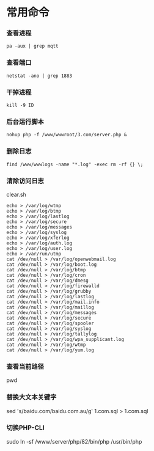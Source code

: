 # 常用命令

### 查看进程 <a href="#cha-kan-jin-cheng" id="cha-kan-jin-cheng"></a>

`pa -aux | grep mqtt`

### 查看端口

`netstat -ano | grep 1883`

### 干掉进程

`kill -9 ID`

### 后台运行脚本

`nohup php -f /www/wwwroot/3.com/server.php &`

### 删除日志

`find /www/wwwlogs -name "*.log" -exec rm -rf {} \;`

### 清除访问日志

clear.sh

```
echo > /var/log/wtmp
echo > /var/log/btmp 
echo > /var/log/lastlog 
echo > /var/log/secure 
echo > /var/log/messages
echo > /var/log/syslog
echo > /var/log/xferlog
echo > /var/log/auth.log
echo > /var/log/user.log
echo > /var/run/utmp
cat /dev/null > /var/log/openwebmail.log
cat /dev/null > /var/log/boot.log
cat /dev/null > /var/log/btmp
cat /dev/null > /var/log/cron
cat /dev/null > /var/log/dmesg
cat /dev/null > /var/log/firewalld
cat /dev/null > /var/log/grubby
cat /dev/null > /var/log/lastlog
cat /dev/null > /var/log/mail.info
cat /dev/null > /var/log/maillog
cat /dev/null > /var/log/messages
cat /dev/null > /var/log/secure
cat /dev/null > /var/log/spooler
cat /dev/null > /var/log/syslog
cat /dev/null > /var/log/tallylog
cat /dev/null > /var/log/wpa_supplicant.log
cat /dev/null > /var/log/wtmp
cat /dev/null > /var/log/yum.log
```

### 查看当前路径

pwd

### 替换大文本关键字

sed 's/baidu.com/baidu.com.au/g' 1.com.sql > 1.com.sql

### 切换PHP-CLI

sudo ln -sf /www/server/php/82/bin/php /usr/bin/php
